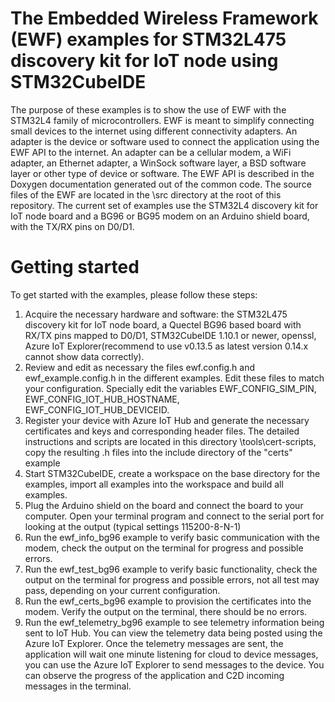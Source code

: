 # The Embedded Wireless Framework (EWF) examples for STM32L475 discovery kit for IoT node using STM32CubeIDE
The purpose of these examples is to show the use of EWF with the STM32L4 family of microcontrollers.
EWF is meant to simplify connecting small devices to the internet using different connectivity adapters.
An adapter is the device or software used to connect the application using the EWF API to the internet.
An adapter can be a cellular modem, a WiFi adapter, an Ethernet adapter, a WinSock software layer, a BSD software layer or other type of device or software.
The EWF API is described in the Doxygen documentation generated out of the common code.
The source files of the EWF are located in the \src directory at the root of this repository.
The current set of examples use the STM32L4 discovery kit for IoT node board and a BG96 or BG95 modem on an Arduino shield board, with the TX/RX pins on D0/D1.

# Getting started
To get started with the examples, please follow these steps:
1. Acquire the necessary hardware and software: the STM32L475 discovery kit for IoT node board, a Quectel BG96 based board with RX/TX pins mapped to D0/D1, STM32CubeIDE 1.10.1 or newer, openssl, Azure IoT Explorer(recommend to use v0.13.5 as latest version 0.14.x cannot show data correctly).
2. Review and edit as necessary the files ewf.config.h and ewf_example.config.h in the different examples. Edit these files to match your configuration. Specially edit the variables EWF_CONFIG_SIM_PIN, EWF_CONFIG_IOT_HUB_HOSTNAME, EWF_CONFIG_IOT_HUB_DEVICEID.
3. Register your device with Azure IoT Hub and generate the necessary certificates and keys and corresponding header files. The detailed instructions and scripts are located in this directory \tools\cert-scripts, copy the resulting .h files into the include directory of the "certs" example
4. Start STM32CubeIDE, create a workspace on the base directory for the examples, import all examples into the workspace and build all examples.
5. Plug the Arduino shield on the board and connect the board to your computer. Open your terminal program and connect to the serial port for looking at the output (typical settings 115200-8-N-1)
1. Run the ewf_info_bg96 example to verify basic communication with the modem, check the output on the terminal for progress and possible errors.
1. Run the ewf_test_bg96 example to verify basic functionality, check the output on the terminal for progress and possible errors, not all test may pass, depending on your current configuration.
1. Run the ewf_certs_bg96 example to provision the certificates into the modem. Verify the output on the terminal, there should be no errors.
1. Run the ewf_telemetry_bg96 example to see telemetry information being sent to IoT Hub. You can view the telemetry data being posted using the Azure IoT Explorer. Once the telemetry messages are sent, the application will wait one minute listening for cloud to device messages, you can use the Azure IoT Explorer to send messages to the device. You can observe the progress of the application and C2D incoming messages in the terminal.
